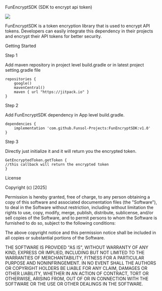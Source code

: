 FunEncryptSDK (SDK to encrypt api token)

[![](https://jitpack.io/v/Funsol-Projects/FunEncryptSDK.svg)](https://jitpack.io/#Funsol-Projects/FunEncryptSDK)

FunEncryptSDK is a token encryption library that is used to encrypt API tokens. Developers can easily integrate this dependency in their projects and encrypt their API tokens for better security.

Getting Started

Step 1

Add maven repository in project level build.gradle or in latest project setting.gradle file

    repositories {
        google()
        mavenCentral()
        maven { url "https://jitpack.io" }
    }
 
Step 2

Add FunEncryptSDK dependency in App level build.gradle.

    dependencies {
        implementation 'com.github.Funsol-Projects:FunEncryptSDK:v1.0'
    }

Step 3

Directly just initialize it and it will return you the encrypted token.

    GetEncryptedToken.getToken {
    //this callback will return the encrypted token
    }

License

Copyright (c) [2025]

Permission is hereby granted, free of charge, to any person obtaining a copy of this software and associated documentation files (the "Software"), to deal in the Software without restriction, including without limitation the rights to use, copy, modify, merge, publish, distribute, sublicense, and/or sell copies of the Software, and to permit persons to whom the Software is furnished to do so, subject to the following conditions:

The above copyright notice and this permission notice shall be included in all copies or substantial portions of the Software.

THE SOFTWARE IS PROVIDED "AS IS", WITHOUT WARRANTY OF ANY KIND, EXPRESS OR IMPLIED, INCLUDING BUT NOT LIMITED TO THE WARRANTIES OF MERCHANTABILITY, FITNESS FOR A PARTICULAR PURPOSE AND NONINFRINGEMENT. IN NO EVENT SHALL THE AUTHORS OR COPYRIGHT HOLDERS BE LIABLE FOR ANY CLAIM, DAMAGES OR OTHER LIABILITY, WHETHER IN AN ACTION OF CONTRACT, TORT OR OTHERWISE, ARISING FROM, OUT OF OR IN CONNECTION WITH THE SOFTWARE OR THE USE OR OTHER DEALINGS IN THE SOFTWARE.


